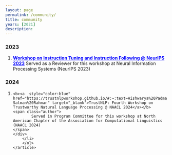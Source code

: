 ```yaml
---
layout: page
permalink: /community/
title: community
years: [2021]
description:
---
```


<article class="post-content publications clearfix">
    <h3 class="year">2023</h3>
    <ol class="bibliography"><li>
        <div id="wang2021grounding">
			<b><a  style="color:blue" href="https://an-instructive-workshop.github.io/organization/#:~:text=Kartik%20Perisetla%2C%20Apple" target="_blank">Workshop on Instruction Tuning and Instruction Following @ NeurIPS 2023</a></b>
			<span class="author">
					Served as a Reviewer for this workshop at Neural Information Processing Systems (NeurIPS 2023)
			</span>
		</div>
		</li>
    </ol>
</article>

<article class="post-content publications clearfix">
    <h3 class="year">2024</h3>
    <ol class="bibliography"><li>
        <div id="wang2021grounding">
  
    <b><a  style="color:blue" href="https://trustnlpworkshop.github.io/#:~:text=Aishwarya%20Padmakumar-,Kartik%20Perisetla,-Salman%20Rahman" target="_blank">TrustNLP: Fourth Workshop on Trustworthy Natural Language Processing @ NAACL 2024</a></b>
    <span class="author">
            Served in Program Committee for this workshop at North American Chapter of the Association for Computational Linguistics (NAACL 2024)
    </span>
	</div>
		</li>
		</ol>
	</article>